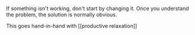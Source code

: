 If something isn't working, don't start by changing it. Once you understand the problem, the solution is normally obvious.

This goes hand-in-hand with [[productive relaxation]]